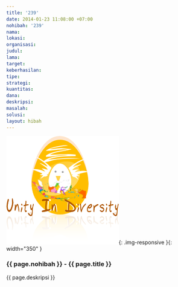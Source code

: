 ```yaml
---
title: '239'
date: 2014-01-23 11:08:00 +07:00
nohibah: '239'
nama: 
lokasi: 
organisasi: 
judul: 
lama: 
target: 
keberhasilan: 
tipe: 
strategi: 
kuantitas: 
dana: 
deskripsi: 
masalah: 
solusi: 
layout: hibah
---
```


![239](/static/img/hibahcms/239.png){: .img-responsive }{: width="350" }

### {{ page.nohibah }} - {{ page.title }}

{{ page.deskripsi }}
